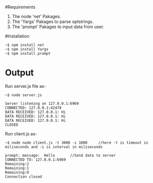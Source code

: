 #Requirements 

1. The node 'net' Pakages.
2. The 'Yargs' Pakages to parse optstrings.
3. The 'prompt' Pakages to input data from user.
 
#Installation

```
~$ npm install net 
~$ npm install Yargs 
~$ npm install prompt

```

# Output

Run server.js file as- 

```
~$ node server.js

Server listening on 127.0.0.1:6969
CONNECTED: 127.0.0.1:42478
DATA RECEIVED: 127.0.0.1: Hi
DATA RECEIVED: 127.0.0.1: Hi
DATA RECEIVED: 127.0.0.1: Hi
CLOSED
```

Run client.js as- 

```
~$ node node client.js -t 3000 -i 1000     //here -t is timeout in miliseconds and -i is interval in miliseconds 

prompt: message:  Hello       //Send data to server
CONNECTED TO: 127.0.0.1:6969
Remaining:2
Remaining:1
Remaining:0
Connection closed
```
